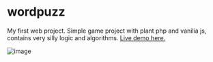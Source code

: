 # wordpuzz
My first web project. Simple game project with plant php and vanilia js, contains very silly logic and algorithms.
<a href="https://wordpuzz.noircontact.tech/index.html">Live demo here.</a>
<br>

![image](https://github.com/ErikliPizza/wordpuzz/assets/39195701/6d8eb64b-5b0c-46c4-85d0-6a48f955908f)
